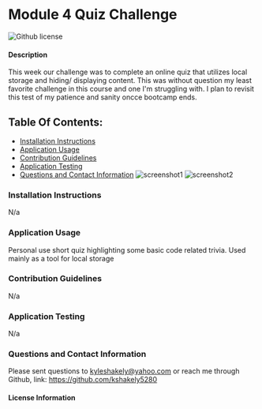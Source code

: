 # Module 4 Quiz Challenge
![Github license](https://img.shields.io/badge/license-Other-blue.svg)
#### Description
This week our challenge was to complete an online quiz that utilizes local storage and hiding/ displaying content. This was without question my least favorite challenge in this course and one I'm struggling with. I plan to revisit this test of my patience and sanity oncce bootcamp ends. 
## Table Of Contents:
* [Installation Instructions](#install)
* [Application Usage](#usage)
* [Contribution Guidelines](#guidelines)
* [Application Testing](#test)
* [Questions and Contact Information](#contact)
![screenshot1](https://res.cloudinary.com/di6pdrfqg/image/upload/v1686179028/sz5auzflydkylxti35hd.jpg)
![screenshot2](https://res.cloudinary.com/di6pdrfqg/image/upload/v1686179041/qwfedbnubel2z163ketk.jpg)

### Installation Instructions <a name="install"></a>
N/a 
### Application Usage <a name="usage"></a>
Personal use short quiz highlighting some basic code related trivia. Used mainly as a tool for local storage
### Contribution Guidelines <a name="guidelines"></a>
N/a
### Application Testing <a name="test"></a>
N/a
### Questions and Contact Information <a name="contact"></a>
Please sent questions to kyleshakely@yahoo.com or reach me through Github, link: https://github.com/kshakely5280
#### License Information <a name="license"></a>
